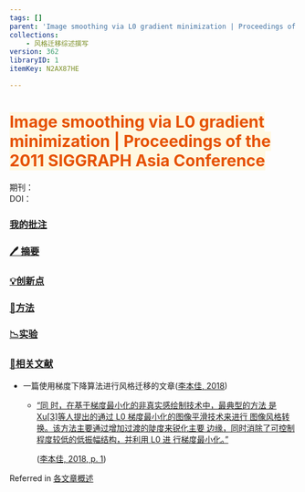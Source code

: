 ```yaml
---
tags: []
parent: 'Image smoothing via L0 gradient minimization | Proceedings of the 2011 SIGGRAPH Asia Conference'
collections:
    - 风格迁移综述撰写
version: 362
libraryID: 1
itemKey: N2AX87HE

---
```

# <span style="color: #E65100"><span style="background-color: #fff8e1">Image smoothing via L0 gradient minimization | Proceedings of the 2011 SIGGRAPH Asia Conference</span></span>

期刊：\
DOI：

### [我的批注](https://doi.org/)

### [🖊 摘要](https://doi.org/)

### [💡创新点](https://doi.org/)

### [🔬方法](https://doi.org/)

### [📉实验](https://doi.org/)

### [📕相关文献](https://doi.org/)

*   一篇使用梯度下降算法进行风格迁移的文章<span class="citation" data-citation="%7B%22citationItems%22%3A%5B%7B%22uris%22%3A%5B%22http%3A%2F%2Fzotero.org%2Fusers%2F11229993%2Fitems%2FQYZTNRZ8%22%5D%7D%5D%2C%22properties%22%3A%7B%7D%7D" ztype="zcitation">(<span class="citation-item"><a href="zotero://select/library/items/QYZTNRZ8">李本佳, 2018</a></span>)</span>

    *   <span class="highlight" data-annotation="%7B%22attachmentURI%22%3A%22http%3A%2F%2Fzotero.org%2Fusers%2F11229993%2Fitems%2FHLDG275Y%22%2C%22pageLabel%22%3A%221%22%2C%22position%22%3A%7B%22pageIndex%22%3A0%2C%22rects%22%3A%5B%5B280.055%2C205.597%2C288.875%2C215.726%5D%2C%5B48.61%2C192.546%2C288.875%2C202.676%5D%2C%5B48.61%2C179.497%2C288.875%2C189.626%5D%2C%5B48.61%2C166.447%2C288.875%2C176.576%5D%2C%5B48.61%2C153.396%2C288.875%2C163.526%5D%2C%5B48.61%2C140.346%2C111.446%2C150.476%5D%5D%7D%2C%22citationItem%22%3A%7B%22uris%22%3A%5B%22http%3A%2F%2Fzotero.org%2Fusers%2F11229993%2Fitems%2FQYZTNRZ8%22%5D%2C%22locator%22%3A%221%22%7D%7D" ztype="zhighlight"><a href="zotero://open-pdf/library/items/HLDG275Y?page=1">“同 时，在基于梯度最小化的非真实感绘制技术中，最典型的方法 是 Xu[3]等人提出的通过 L0 梯度最小化的图像平滑技术来进行 图像风格转换。该方法主要通过增加过渡的陡度来锐化主要 边缘，同时消除了可控制程度较低的低振幅结构，并利用 L0 进 行梯度最小化。”</a></span>

        <span class="citation" data-citation="%7B%22citationItems%22%3A%5B%7B%22uris%22%3A%5B%22http%3A%2F%2Fzotero.org%2Fusers%2F11229993%2Fitems%2FQYZTNRZ8%22%5D%2C%22locator%22%3A%221%22%7D%5D%2C%22properties%22%3A%7B%7D%7D" ztype="zcitation">(<span class="citation-item"><a href="zotero://select/library/items/QYZTNRZ8">李本佳, 2018, p. 1</a></span>)</span>

Referred in <a href="./各文章概述-7XVDGBFD.md" rel="noopener noreferrer nofollow" zhref="zotero://note/u/7XVDGBFD/?ignore=1&#x26;line=1" ztype="znotelink" class="internal-link">各文章概述</a>
